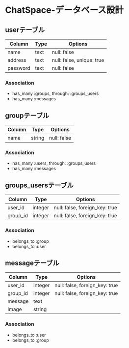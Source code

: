 # ChatSpace-データベース設計


## userテーブル
|Column|Type|Options|
|------|----|-------|
|name|text|null: false|
|address|text|null: false, unique: true|
|password|text|null: false|
### Association
- has_many :groups, through:  :groups_users
- has_many :messages


## groupテーブル
|Column|Type|Options|
|------|----|-------|
|name|string|null: false|
### Association
- has_many :users, through:  :groups_users
- has_many :messages


## groups_usersテーブル
|Column|Type|Options|
|------|----|-------|
|user_id|integer|null: false, foreign_key: true|
|group_id|integer|null: false, foreign_key: true|
### Association
- belongs_to :group
- belongs_to :user


## messageテーブル
|Column|Type|Options|
|------|----|-------|
|user_id|integer|null: false, foreign_key: true|
|group_id|integer|null: false, foreign_key: true|
|message|text||
|Image|string||
### Association
- belongs_to :user
- belongs_to :group


